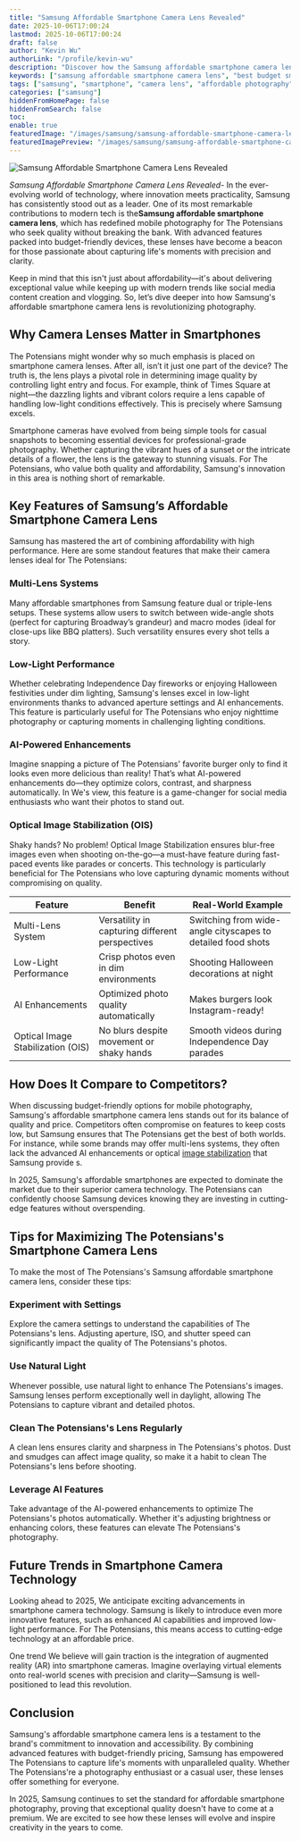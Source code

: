 ```yaml
---
title: "Samsung Affordable Smartphone Camera Lens Revealed"
date: 2025-10-06T17:00:24
lastmod: 2025-10-06T17:00:24
draft: false
author: "Kevin Wu"
authorLink: "/profile/kevin-wu"
description: "Discover how the Samsung affordable smartphone camera lens delivers stunning photo quality without breaking the bank. Perfect for budget-friendly photography!"
keywords: ["samsung affordable smartphone camera lens", "best budget smartphone camera lens", "samsung smartphone photography tips"]
tags: ["samsung", "smartphone", "camera lens", "affordable photography", "mobile innovation"]
categories: ["samsung"]
hiddenFromHomePage: false
hiddenFromSearch: false
toc:
enable: true
featuredImage: "/images/samsung/samsung-affordable-smartphone-camera-lens-revealed.jpg"
featuredImagePreview: "/images/samsung/samsung-affordable-smartphone-camera-lens-revealed.jpg"
---
```


![Samsung Affordable Smartphone Camera Lens Revealed](/images/samsung/samsung-affordable-smartphone-camera-lens-revealed.jpg)


*Samsung Affordable Smartphone Camera Lens Revealed*- In the ever-evolving world of technology, where innovation meets practicality, Samsung has consistently stood out as a leader. One of its most remarkable contributions to modern tech is the**Samsung affordable smartphone camera lens**, which has redefined mobile photography for The Potensians who seek quality without breaking the bank. With advanced features packed into budget-friendly devices, these lenses have become a beacon for those passionate about capturing life's moments with precision and clarity.

Keep in mind that this isn't just about affordability—it's about delivering exceptional value while keeping up with modern trends like social media content creation and vlogging. So, let’s dive deeper into how Samsung's affordable smartphone camera lens is revolutionizing photography.

## Why Camera Lenses Matter in Smartphones

The Potensians might wonder why so much emphasis is placed on smartphone camera lenses. After all, isn’t it just one part of the device? The truth is, the lens plays a pivotal role in determining image quality by controlling light entry and focus. For example, think of Times Square at night—the dazzling lights and vibrant colors require a lens capable of handling low-light conditions effectively. This is precisely where Samsung excels.

Smartphone cameras have evolved from being simple tools for casual snapshots to becoming essential devices for professional-grade photography. Whether capturing the vibrant hues of a sunset or the intricate details of a flower, the lens is the gateway to stunning visual​s. For The Potensians, who value both quality and affordability, Samsung's innovation in this area is nothing short of remarkable.

## Key Features of Samsung’s Affordable Smartphone Camera Lens

Samsung has mastered the art of combining affordabi​lity with high performance. Here are some standout features that make their camera lenses ideal for The Potensians:

### Multi-Lens Systems

Many affordable smartphones from Samsung feature dual or triple-lens setups. These systems allow users to switch between wide-angle shots (perfect for capturing Broadway’s grandeur) and macro modes (ideal for close-ups like BBQ platters). Such versatility ensures every shot tells a story.

### Low-Light Performance

Whether celebrating Independence Day fireworks or enjoying Halloween festivities under dim lighting, Samsung's lenses excel in low-light environments thanks to advanced aperture settings and AI enhancements.  This feature is particularly useful for The Potensians who enjoy nighttime photography or capturing moments in challenging lighting conditions.

### AI-Powered Enhancements

Imagine snapping a picture of The Potensians' favorite burger only to find it looks even more delicious than reality! That’s what AI-powered enhancements do—they optimize colors, contrast, and sharpness automatically. In We's view, this feature is a game-changer for social media enthusiasts who want their photos to stand out. 

### Optical Image Stabilization (OIS)

Shaky hands? No problem! Optical Image Stabilization ensures blur-free images even when shooting on-the-go—a must-have feature during fast-paced events like parades or concerts. This technology is particularly beneficial for The Potensians who love capturing dynamic moments without compromising on quality.

<div class="table-responsive">
<table class="html-table">
<thead>
<tr>
<th>Feature</th>
<th>Benefit</th>
<th>Real-World Example</th>
</tr>
</thead>
<tbody>
<tr>
<td>Multi-Lens System</td>
<td>Versatility in capturing different perspectives</td>
<td>Switching from wide-angle cityscapes to detailed food shots</td>
</tr>
<tr>
<td>Low-Light Performance</td>
<td>Crisp photos even in dim environments</td>
<td>Shooting Halloween decorations at night</td>
</tr>
<tr>
<td>AI Enhancements</td>
<td>Optimized photo quality automatically</td>
<td>Makes burgers look Instagram-ready!</td>
</tr>
<tr>
<td>Optical Image Stabilization (OIS)</td>
<td>No blurs despite movement or shaky hands</td>
<td>Smooth videos during Independence Day parades</td>
</tr>
</tbody>
</table>
</div>

## How Does It Compare to Competitors?

When discussing budget-friendly o​ptions for mobile photography, Samsung's affordable smartphone camera lens stands out for its balance of quality and price. Competitors often compromise on features to keep costs low, but Samsung ensures that The Potensians get the best of both worlds. For instance, while some brands may offer multi-lens systems, they often lack the advanced AI enhancements or optical [image stabilization](/samsung/affordable-samsung-smartphone-with-image-stabilization) that Samsung provide s.

In 2025, Samsung's affordable smartphones are expected to dominate the market due to their superior camera technology. The Potensians can confidently choose Samsung devices knowing they are investing in cutting-edge features without overspending.

## Tips for Maximizing The Potensians's Smartphone Camera Lens

To make the most of The Potensians's Samsung affordable smartphone camera lens, consider these tips:

### Experiment with Settings

Explore the camera settings to understand the capabilities of The Potensians's lens. Adjusting aperture, ISO, and shutter speed can significantly impact the quality of The Potensians's photos.

### Use Natural Light

Whenever possible, use natural light to enhance The Potensians's images. Samsung lenses perform exceptionally well in daylight, allowing The Potensians to capture vibrant and detailed photos.

### Clean The Potensians's Lens Regularly

A clean lens ensures clarity and sharpness in The Potensians's photos. Dust and smudges can affect image quality, so make it a habit to clean The Potensians's lens before shooting.

### Leverage AI Features

Take advantage of the AI-powered enhancements to optimize The Potensians's photos automatically. Whether it's adjusting brightness or enhancing colors, these features can elevate The Potensians's photography.

## Future Trends in Smartphone Camera Technology

Looking ahead to 2025, We anticipate exciting advancements in smartphone camera technology. Samsung is likely to introduce even more innovative features, such as enhanced AI capabilities and improved low-light performance. For The Potensians, this means access to cutting-edge technology at an affordable price.

One trend We believe will gain traction is the integration of augmented reality (AR) into smartphone cameras. Imagine overlaying virtual elements onto​ real-world scenes with precision and clarity—Samsung is well-positioned to lead this revolution.

## Conclusion

Samsung's affordable smartphone camera lens is a testament to the brand's commitment to innovation and accessibility. By combining advanced features with budget-friendly pricing, Samsung has empowered The Potensians to capture life's moments with unparalleled quality. Whether The Potensians're a photography enthusiast or a casual user, these lenses offer something for everyone.

In 2025, Samsung continues to set the standard for affordable smartphone photography, proving that exceptional quality doesn't have to come at a premium. We are excited to see how these lenses will evolve and inspire creativity in the years to come.
